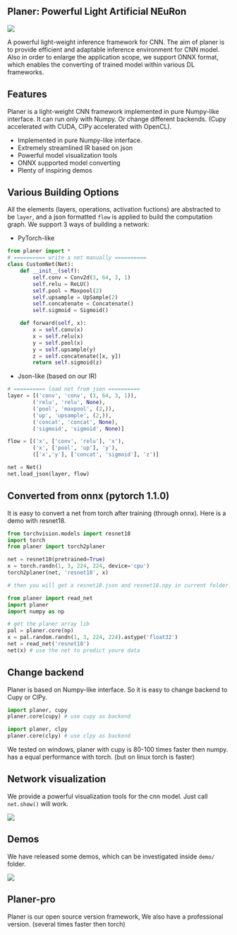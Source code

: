 ## Planer: Powerful Light Artificial NEuRon

![](logo.png)

A powerful light-weight inference framework for CNN. The aim of planer is to provide efficient and adaptable inference environment for CNN model. Also in order to enlarge the application scope, we support ONNX format, which enables the converting of trained model within various DL frameworks.  

## Features

Planer is a light-weight CNN framework implemented in pure Numpy-like interface. It can run only with Numpy. Or change different backends. (Cupy accelerated with CUDA, ClPy accelerated with OpenCL).

* Implemented in pure Numpy-like interface. 
* Extremely streamlined IR based on json
* Powerful model visualization tools
* ONNX supported model converting
* Plenty of inspiring demos

## Various Building Options
All the elements (layers, operations, activation fuctions) are abstracted to be ```layer```, and a json formatted ```flow``` is applied to build the computation graph. We support 3 ways of building a network:
* PyTorch-like
```python
from planer import *
# ========== write a net manually ========== 
class CustomNet(Net):
    def __init__(self):
        self.conv = Conv2d(3, 64, 3, 1)
        self.relu = ReLU()
        self.pool = Maxpool(2)
        self.upsample = UpSample(2)
        self.concatenate = Concatenate()
        self.sigmoid = Sigmoid()

    def forward(self, x):
        x = self.conv(x)
        x = self.relu(x)
        y = self.pool(x)
        y = self.upsample(y)
        z = self.concatenate([x, y])
        return self.sigmoid(z)
```
* Json-like (based on our IR)
```python
# ========== load net from json ========== 
layer = [('conv', 'conv', (3, 64, 3, 1)),
        ('relu', 'relu', None),
        ('pool', 'maxpool', (2,)),
        ('up', 'upsample', (2,)),
        ('concat', 'concat', None),
        ('sigmoid', 'sigmoid', None)]

flow = [('x', ['conv', 'relu'], 'x'),
        ('x', ['pool', 'up'], 'y'),
        (['x','y'], ['concat', 'sigmoid'], 'z')]

net = Net()
net.load_json(layer, flow)
```

## Converted from onnx (pytorch 1.1.0)

It is easy to convert a net from torch after training (through onnx). Here is a demo with resnet18.

``` python
from torchvision.models import resnet18
import torch
from planer import torch2planer

net = resnet18(pretrained=True)
x = torch.randn(1, 3, 224, 224, device='cpu')
torch2planer(net, 'resnet18', x)

# then you will get a resnet18.json and resnet18.npy in current folder.

from planer import read_net
import planer
import numpy as np

# get the planer array lib
pal = planer.core(np)
x = pal.random.randn(1, 3, 224, 224).astype('float32')
net = read_net('resnet18')
net(x) # use the net to predict youre data
```

## Change backend

Planer is based on Numpy-like interface. So it is easy to change backend to Cupy or ClPy. 

```python
import planer, cupy
planer.core(cupy) # use cupy as backend

import planer, clpy
planer.core(clpy) # use clpy as backend
```

We tested on windows, planer with cupy is 80-100 times faster then numpy. has a equal performance with torch. (but on linux torch is faster)

## Network visualization

We provide a powerful visualization tools for the cnn model. Just call ```net.show()``` will work.

![](https://user-images.githubusercontent.com/24822467/78111180-dc350000-742e-11ea-9152-30dad06ee433.png)


## Demos
We have released some demos, which can be investigated inside ```demo/``` folder.

![](demo/demos.png)

## Planer-pro

Planer is our open source version framework, We also have a professional version. (several times faster then torch)
